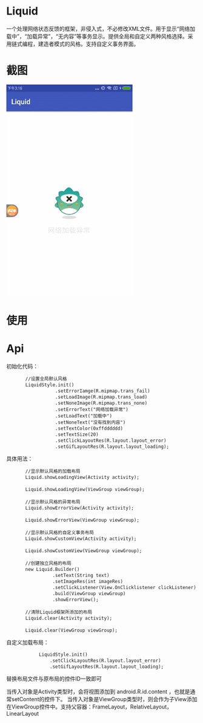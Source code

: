 # Liquid
一个处理网络状态反馈的框架，非侵入式，不必修改XML文件。用于显示“网络加载中”，“加载异常”，“无内容”等事务显示。提供全局和自定义两种风格选择。采用链式编程，建造者模式的风格。支持自定义事务界面。

# 截图

![Alt text](https://github.com/Liuyang98/Liquid/blob/master/image/02.gif)

# 使用




# Api

初始化代码：
```
       //设置全局默认风格
       LiquidStyle.init()
                  .setErrorIamge(R.mipmap.trans_fail)
                  .setLoadImage(R.mipmap.trans_load)
                  .setNoneImage(R.mipmap.trans_none)
                  .setErrorText("网络加载异常")
                  .setLoadText("加载中")
                  .setNoneText("没有找到内容")
                  .setTextColor(0xffdddddd)
                  .setTextSize(20)
                  .setClickLayoutRes(R.layout.layout_error)
                  .setGifLayoutRes(R.layout.layout_loading);
```

具体用法：
```
       //显示默认风格的加载布局
       Liquid.showLoadingView(Activity activity);
       
       Liquid.showLoadingView(ViewGroup viewGroup);
       
       //显示默认风格的异常布局
       Liquid.showErrorView(Activity activity);
       
       Liquid.showErrorView(ViewGroup viewGroup);
       
       //显示默认风格的自定义事务布局
       Liquid.showCustomView(Activity activity);
       
       Liquid.showCustomView(ViewGroup viewGroup);

       //创建独立风格的布局
       new Liquid.Builder()
                 .setText(String text)
                 .setImageRes(int imageRes)
                 .setClickListener(View.OnClicklistener clickListener)
                 .build(ViewGroup viewGroup) 
                 .showErrorView();
       
       //清除Liquid框架所添加的布局
       Liquid.clear(Activity activity);
       
       Liquid.clear(ViewGroup viewGroup);
```
自定义加载布局：

```
            LiquidStyle.init()
                .setClickLayoutRes(R.layout.layout_error)
                .setGifLayoutRes(R.layout.layout_loading);
```
替换布局文件与原布局的控件ID一致即可


当传入对象是Activity类型时，会将视图添加到 android.R.id.content ，也就是通常setContent的控件下。
当传入对象是ViewGroup类型时，则会作为子View添加在ViewGroup控件中。支持父容器：FrameLayout，RelativeLayout，LinearLayout
                
